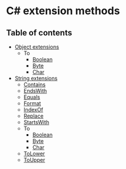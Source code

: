 # C# extension methods

## Table of contents

* [Object extensions](https://github.com/dimitrietataru/ace-csharp-extensions/tree/ace/src/Ace.CSharp.Extensions/ObjectExtensions)
  * To
    * [Boolean](https://github.com/dimitrietataru/ace-csharp-extensions/blob/ace/src/Ace.CSharp.Extensions/ObjectExtensions/ObjectExtensions.To.Boolean.cs)
    * [Byte](https://github.com/dimitrietataru/ace-csharp-extensions/blob/ace/src/Ace.CSharp.Extensions/ObjectExtensions/ObjectExtensions.To.Byte.cs)
    * [Char](https://github.com/dimitrietataru/ace-csharp-extensions/blob/ace/src/Ace.CSharp.Extensions/ObjectExtensions/ObjectExtensions.To.Char.cs)
* [String extensions](https://github.com/dimitrietataru/ace-csharp-extensions/tree/ace/src/Ace.CSharp.Extensions/StringExtensions)
  * [Contains](https://github.com/dimitrietataru/ace-csharp-extensions/blob/ace/src/Ace.CSharp.Extensions/StringExtensions/StringExtensions.Contains.cs)
  * [EndsWith](https://github.com/dimitrietataru/ace-csharp-extensions/blob/ace/src/Ace.CSharp.Extensions/StringExtensions/StringExtensions.EndsWith.cs)
  * [Equals](https://github.com/dimitrietataru/ace-csharp-extensions/blob/ace/src/Ace.CSharp.Extensions/StringExtensions/StringExtensions.Equals.cs)  
  * [Format](https://github.com/dimitrietataru/ace-csharp-extensions/blob/ace/src/Ace.CSharp.Extensions/StringExtensions/StringExtensions.Format.cs)
  * [IndexOf](https://github.com/dimitrietataru/ace-csharp-extensions/blob/ace/src/Ace.CSharp.Extensions/StringExtensions/StringExtensions.IndexOf.cs)
  * [Replace](https://github.com/dimitrietataru/ace-csharp-extensions/blob/ace/src/Ace.CSharp.Extensions/StringExtensions/StringExtensions.Replace.cs)
  * [StartsWith](https://github.com/dimitrietataru/ace-csharp-extensions/blob/ace/src/Ace.CSharp.Extensions/StringExtensions/StringExtensions.StartsWith.cs)
  * To
    * [Boolean](https://github.com/dimitrietataru/ace-csharp-extensions/blob/ace/src/Ace.CSharp.Extensions/StringExtensions/StringExtensions.To.Boolean.cs)
    * [Byte](https://github.com/dimitrietataru/ace-csharp-extensions/blob/ace/src/Ace.CSharp.Extensions/StringExtensions/StringExtensions.To.Byte.cs)
    * [Char](https://github.com/dimitrietataru/ace-csharp-extensions/blob/ace/src/Ace.CSharp.Extensions/StringExtensions/StringExtensions.To.Char.cs)
  * [ToLower](https://github.com/dimitrietataru/ace-csharp-extensions/blob/ace/src/Ace.CSharp.Extensions/StringExtensions/StringExtensions.ToLower.cs)
  * [ToUpper](https://github.com/dimitrietataru/ace-csharp-extensions/blob/ace/src/Ace.CSharp.Extensions/StringExtensions/StringExtensions.ToUpper.cs)
